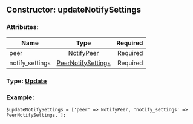 ## Constructor: updateNotifySettings  

### Attributes:

| Name     |    Type       | Required |
|----------|:-------------:|---------:|
|peer|[NotifyPeer](../types/NotifyPeer.md) | Required|
|notify\_settings|[PeerNotifySettings](../types/PeerNotifySettings.md) | Required|


### Type: [Update](../types/Update.md)

### Example:


```
$updateNotifySettings = ['peer' => NotifyPeer, 'notify_settings' => PeerNotifySettings, ];
```